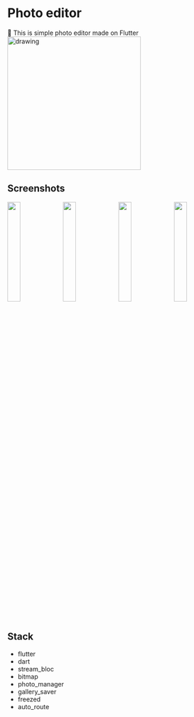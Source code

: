 # Photo editor
📸 This is simple photo editor made on Flutter  
<img src="https://user-images.githubusercontent.com/80569772/206533164-c64a7f1b-d101-4d79-8bc3-f2d0f577d100.gif" alt="drawing" width="300"/>

## Screenshots
<p align="left" width="100%">
<img src="https://user-images.githubusercontent.com/80569772/206534198-300a0ac4-11f5-4fe9-ab8e-17ceaa435492.png" width="24%"/>
<img src="https://user-images.githubusercontent.com/80569772/206534314-7100d183-c6dc-4b09-9a1f-6470260e05cb.png" width="24%"/>
<img src="https://user-images.githubusercontent.com/80569772/206534258-b4c0f859-7267-42eb-8259-2c573673e3a2.png" width="24%"/>
<img src="https://user-images.githubusercontent.com/80569772/206534360-d6f985dd-11b0-4dd9-856f-a6b587dd5926.png" width="24%"/>
</p>

## Stack
- flutter
- dart
- stream_bloc
- bitmap
- photo_manager
- gallery_saver
- freezed
- auto_route
